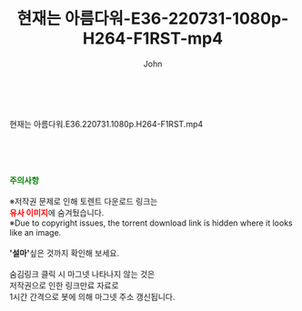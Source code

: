 ﻿---
layout: post
title:  "현재는 아름다워-E36-220731-1080p-H264-F1RST-mp4"
author: John
categories: [ 드라마 ]
tags: [  ]
image:  
description: "현재는 아름다워-E36-220731-1080p-H264-F1RST-mp4 torrent 정보 공유"
toc: true
toc_sticky: true
---

<br>
<div class="view-img">
<a class="view_image" href="https://torrentmobile59.com/bbs/view_image.php?fn=%2Fdata%2Ffile%2Fdrama%2F3659260999_UdMTlVf9_077a5028d04cda77ebefc9933d24d3c53b623f6d.jpg" target="_blank"><img alt="" class="img-tag" content="https://torrentmobile59.com/data/file/drama/3659260999_UdMTlVf9_077a5028d04cda77ebefc9933d24d3c53b623f6d.jpg" itemprop="image" src="https://torrentmobile59.com/data/file/drama/thumb-3659260999_UdMTlVf9_077a5028d04cda77ebefc9933d24d3c53b623f6d_835x2212.jpg"/></a></div><div class="view-content" itemprop="description">
<p>현재는 아름다워.E36.220731.1080p.H264-F1RST.mp4<br/></p> </div>
    
<br><br><br>
<p data-ke-size="size16"><b><span style="color: green;">주의사항</span></b><br /><br />※저작권 문제로 인해 토렌트 다운로드 링크는<br /><b><span style="color: red;">유사 이미지</span></b>에 숨겨뒀습니다.<br />※Due to copyright issues, the torrent download link is hidden where it looks like an image.<br /><br /><b>'설마'</b>싶은 것까지 확인해 보세요.<br /><br />숨김링크 클릭 시 마그넷 나타나지 않는 것은<br />저작권으로 인한 링크만료 자료로<br />1시간 간격으로 봇에 의해 마그넷 주소 갱신됩니다.</p>
